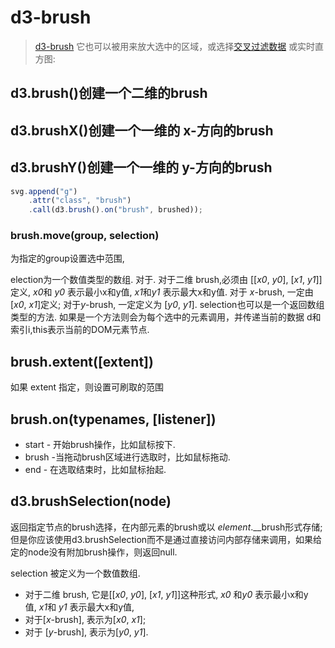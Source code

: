 # d3-brush

> [d3-brush](https://github.com/xswei/d3js_doc/tree/master/API/d3-brush-master)
它也可以被用来放大选中的区域，或选择[交叉过滤数据](http://square.github.io/crossfilter/) 或实时直方图:

## d3.brush()创建一个二维的brush

## d3.brushX()创建一个一维的 x-方向的brush

## d3.brushY()创建一个一维的 y-方向的brush

```javascript
svg.append("g")
    .attr("class", "brush")
    .call(d3.brush().on("brush", brushed));
```

### brush.move(group, selection)

为指定的group设置选中范围,

election为一个数值类型的数组. 对于. 对于二维 brush,必须由 [[*x0*, *y0*], [*x1*, *y1*]]定义, *x0*和 *y0* 表示最小x和y值, *x1*和*y1* 表示最大x和y值. 对于 *x*-brush, 一定由 [*x0*, *x1*]定义; 对于*y*-brush, 一定定义为 [*y0*, *y1*]. selection也可以是一个返回数组类型的方法. 如果是一个方法则会为每个选中的元素调用，并传递当前的数据 d和索引i,this表示当前的DOM元素节点.

## brush.extent([extent])

如果 extent 指定，则设置可刷取的范围

## brush.on(typenames, [listener])

- start - 开始brush操作，比如鼠标按下.
- brush -当拖动brush区域进行选取时，比如鼠标拖动.
- end - 在选取结束时，比如鼠标抬起.

## d3.brushSelection(node)

返回指定节点的brush选择，在内部元素的brush或以 *element*.__brush形式存储; 
但是你应该使用d3.brushSelection而不是通过直接访问内部存储来调用，如果给定的node没有附加brush操作，则返回null. 

selection 被定义为一个数值数组. 

- 对于二维 brush, 它是[[*x0*, *y0*], [*x1*, *y1*]]这种形式, *x0* 和*y0* 表示最小x和y值, *x1*和 *y1* 表示最大x和y值,
- 对于[*x*-brush], 表示为[*x0*, *x1*]; 
- 对于 [*y*-brush], 表示为[*y0*, *y1*].
